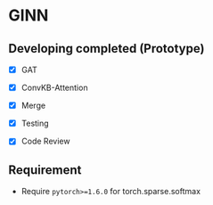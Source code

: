 # GINN
## Developing completed (Prototype)
- [x] GAT
- [x] ConvKB-Attention
- [x] Merge
- [x] Testing
- [x] Code Review


## Requirement
- Require `pytorch>=1.6.0` for torch.sparse.softmax
